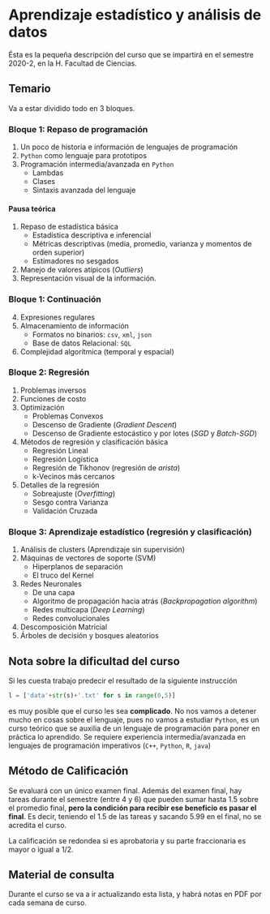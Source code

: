 # Aprendizaje estadístico y análisis de datos

Ésta es la pequeña descripción del curso que se impartirá en el semestre 2020-2, en la H. Facultad de Ciencias.

## Temario

Va a estar dividido todo en 3 bloques.

### Bloque 1: Repaso de programación

1. Un poco de historia e información de lenguajes de programación
2. `Python` como lenguaje para prototipos
3. Programación intermedia/avanzada en `Python`
    * Lambdas
    * Clases
    * Sintaxis avanzada del lenguaje

#### Pausa teórica
1. Repaso de estadística básica
    * Estadística descriptiva e inferencial
    * Métricas descriptivas (media, promedio, varianza y momentos de orden superior)
    * Estimadores no sesgados
2. Manejo de valores atípicos (_Outliers_)
3. Representación visual de la información.

### Bloque 1: Continuación

4. Expresiones regulares
5. Almacenamiento de información
    * Formatos no binarios: `csv`, `xml`, `json`
    * Base de datos Relacional: `SQL`
6. Complejidad algorítmica (temporal y espacial)

### Bloque 2: Regresión

1. Problemas inversos
2. Funciones de costo
3. Optimización
    * Problemas Convexos
    * Descenso de Gradiente (_Gradient Descent_)
    * Descenso de Gradiente estocástico y por lotes (_SGD_ y _Batch-SGD_)
4. Métodos de regresión y clasificación básica
    * Regresión Lineal
    * Regresión Logística
    * Regresión de Tikhonov (regresión de _arista_)
    * k-Vecinos más cercanos
5. Detalles de la regresión
    * Sobreajuste (_Overfitting_)
    * Sesgo contra Varianza
    * Validación Cruzada 

### Bloque 3: Aprendizaje estadístico (regresión y clasificación)

1. Análisis de clusters (Aprendizaje sin supervisión)
2. Máquinas de vectores de soporte (SVM)
    * Hiperplanos de separación
    * El truco del Kernel
3. Redes Neuronales
    * De una capa
    * Algoritmo de propagación hacia atrás (_Backpropagation algorithm_)
    * Redes multicapa (_Deep Learning_)
    * Redes convolucionales
4. Descomposición Matricial
5. Árboles de decisión y bosques aleatorios

## Nota sobre la dificultad del curso

Si les cuesta trabajo predecir el resultado de la siguiente instrucción

```python
l = ['data'+str(s)+'.txt' for s in range(0,5)]
```

es muy posible que el curso les sea **complicado**. No nos vamos a detener mucho en cosas sobre el lenguaje, pues no vamos a estudiar `Python`, es un curso teórico que se auxilia de un lenguaje de programación para poner en práctica lo aprendido. Se requiere experiencia intermedia/avanzada en lenguajes de programación imperativos (`C++`, `Python`, `R`, `java`)

## Método de Calificación

Se evaluará con un único examen final. Además del examen final, hay tareas durante el semestre (entre 4 y 6) que pueden sumar hasta 1.5 sobre el promedio final, **pero la condición para recibir ese beneficio es pasar el final**. Es decir, teniendo el 1.5 de las tareas y sacando 5.99 en el final, no se acredita el curso.

La calificación se redondea si es aprobatoria y su parte fraccionaria es mayor o igual a 1/2.

## Material de consulta

Durante el curso se va a ir actualizando esta lista, y habrá notas en PDF por cada semana de curso.